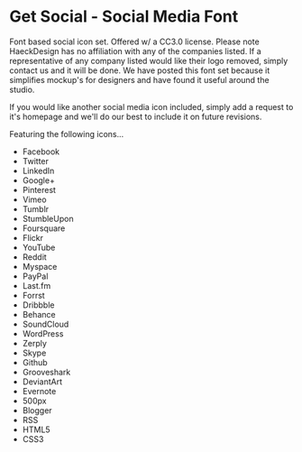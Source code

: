 Get Social - Social Media Font
=============

Font based social icon set. Offered w/ a CC3.0 license. Please note HaeckDesign has no affiliation with any of the companies listed. If a representative of any company listed would like their logo removed, simply contact us and it will be done. We have posted this font set because it simplifies mockup's for designers and have found it useful around the studio.

If you would like another social media icon included, simply add a request to it's homepage and we'll do our best to include it on future revisions.

Featuring the following icons...

<ul>
<li>Facebook</li>
<li>Twitter</li>
<li>LinkedIn</li>
<li>Google+</li>
<li>Pinterest</li>
<li>Vimeo</li>
<li>Tumblr</li>
<li>StumbleUpon</li>
<li>Foursquare</li>
<li>Flickr</li>
<li>YouTube</li>
<li>Reddit</li>
<li>Myspace</li>
<li>PayPal</li>
<li>Last.fm</li>
<li>Forrst</li>
<li>Dribbble</li>
<li>Behance</li>
<li>SoundCloud</li>
<li>WordPress</li>
<li>Zerply</li>
<li>Skype</li>
<li>Github</li>
<li>Grooveshark</li>
<li>DeviantArt</li>
<li>Evernote</li>
<li>500px</li>
<li>Blogger</li>
<li>RSS</li>
<li>HTML5</li>
<li>CSS3</li>
</ul>
